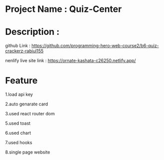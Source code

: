 

# Project Name : Quiz-Center 



# Description :

github Link : https://github.com/programming-hero-web-course2/b6-quiz-crackerz-rabiul155

nenlify live site link : https://ornate-kashata-c26250.netlify.app/

# Feature 

1.load api key

2.auto genarate card 

3.used react router dom

5.used toast

6.used chart

7.used hooks  

8.single page website

